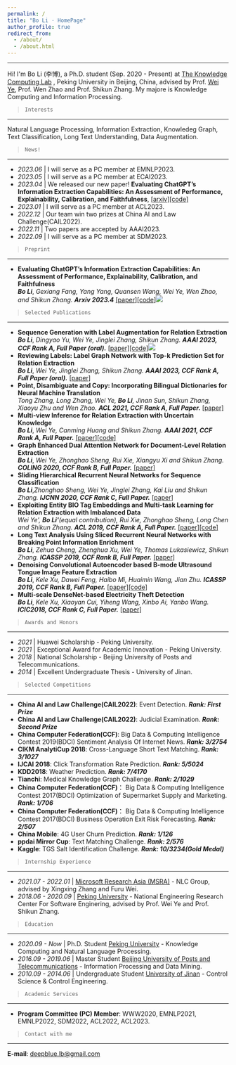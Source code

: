 ```yaml
---
permalink: /
title: "Bo Li · HomePage"
author_profile: true
redirect_from: 
  - /about/
  - /about.html
---
```


------
Hi! I'm Bo Li (李博), a Ph.D. student (Sep. 2020 - Present) at [The Knowledge Computing Lab](https://se.pku.edu.cn/kcl/) , Peking University in Beijing, China, advised by Prof. [Wei Ye](https://se.pku.edu.cn/kcl/weiye/), Prof. Wen Zhao and Prof. Shikun Zhang.
My majore is Knowledge Computing and Information Processing. 

> `Interests`
------

Natural Language Processing, Information Extraction, Knowledeg Graph, Text Classification, Long Text Understanding, Data Augmentation. 

> `News!`
------

*  *2023.06* &#124; I will serve as a PC member at EMNLP2023.
*  *2023.05* &#124; I will serve as a PC member at ECAI2023.
*  *2023.04* &#124; We released our new paper! **Evaluating ChatGPT’s Information Extraction Capabilities: An Assessment of Performance, Explainability, Calibration, and Faithfulness**, [[arxiv]](https://arxiv.org/abs/2304.11633)[[code]](https://github.com/pkuserc/ChatGPT_for_IE)
*  *2023.01* &#124; I will serve as a PC member at ACL2023.
*  *2022.12* &#124; Our team win two prizes at China AI and Law Challenge(CAIL2022).
*  *2022.11* &#124; Two papers are accepted by AAAI2023.
*  *2022.09* &#124; I will serve as a PC member at SDM2023.

> `Preprint`
------

* **Evaluating ChatGPT’s Information Extraction Capabilities: An Assessment of Performance, Explainability, Calibration, and Faithfulness**  
***Bo Li***, *Gexiang Fang, Yang Yang, Quansen Wang, Wei Ye, Wen Zhao, and Shikun Zhang.* ***Arxiv 2023.4*** [[paper]](https://arxiv.org/abs/2304.11633)[[code]](https://github.com/pkuserc/ChatGPT_for_IE)![](https://img.shields.io/github/stars/pkuserc/ChatGPT_for_IE.svg)

> `Selected Publications`
------

* **Sequence Generation with Label Augmentation for Relation Extraction**  
***Bo Li***, *Dingyao Yu, Wei Ye, Jinglei Zhang, Shikun Zhang.* ***AAAI 2023, CCF Rank A, Full Paper (oral).*** [[paper]](https://arxiv.org/abs/2212.14266)[[code]](https://github.com/pkuserc/rela)![](https://img.shields.io/github/stars/pkuserc/RELA.svg)
* **Reviewing Labels: Label Graph Network with Top-k Prediction Set for Relation Extraction**  
***Bo Li***, *Wei Ye, Jinglei Zhang, Shikun Zhang.* ***AAAI 2023, CCF Rank A, Full Paper (oral).*** [[paper]](https://arxiv.org/abs/2212.14270)
* **Point, Disambiguate and Copy: Incorporating Bilingual Dictionaries for Neural Machine Translation**  
*Tong Zhang, Long Zhang, Wei Ye, **Bo Li**, Jinan Sun, Shikun Zhang, Xiaoyu Zhu and Wen Zhao.* ***ACL 2021, CCF Rank A, Full Paper.*** [[paper]](https://aclanthology.org/2021.acl-long.307/)
* **Multi-view Inference for Relation Extraction with Uncertain Knowledge**  
***Bo Li***, *Wei Ye, Canming Huang and Shikun Zhang.* ***AAAI 2021, CCF Rank A, Full Paper.*** [[paper]](https://ojs.aaai.org/index.php/AAAI/article/view/17563)[[code]](https://github.com/pkuserc/AAAI2021-MIUK-Relation-Extraction)
* **Graph Enhanced Dual Attention Network for Document-Level Relation Extraction**  
***Bo Li***, *Wei Ye, Zhonghao Sheng, Rui Xie, Xiangyu Xi and Shikun Zhang.* ***COLING 2020, CCF Rank B, Full Paper.*** [[paper]](https://www.aclweb.org/anthology/2020.coling-main.136/)
* **Sliding Hierarchical Recurrent Neural Networks for Sequence Classification**  
***Bo Li***,*Zhonghao Sheng, Wei Ye, Jinglei Zhang, Kai Liu and Shikun Zhang.* ***IJCNN 2020, CCF Rank C, Full Paper.*** [[paper]](https://ieeexplore.ieee.org/abstract/document/9207626)
* **Exploiting Entity BIO Tag Embeddings and Multi-task Learning for Relation Extraction with Imbalanced Data**  
*Wei Ye', **Bo Li'**(equal contribution), Rui Xie, Zhonghao Sheng, Long Chen and Shikun Zhang.* ***ACL 2019, CCF Rank A, Full Paper.*** [[paper]](https://www.aclweb.org/anthology/P19-1130.pdf)[[code]](https://github.com/pkuserc/relation-extraction-ACL2019)
* **Long Text Analysis Using Sliced Recurrent Neural Networks with Breaking Point Information Enrichment**  
***Bo Li***, *Zehua Cheng, Zhenghua Xu, Wei Ye, Thomas Lukasiewicz, Shikun Zhang.* ***ICASSP 2019, CCF Rank B, Full Paper.*** [[paper]](https://ieeexplore.ieee.org/abstract/document/8683812)
* **Denoising Convolutional Autoencoder based B-mode Ultrasound Tongue Image Feature Extraction**  
***Bo Li***, *Kele Xu, Dawei Feng, Haibo Mi, Huaimin Wang, Jian Zhu.* ***ICASSP 2019, CCF Rank B, Full Paper.*** [[paper]](https://ieeexplore.ieee.org/abstract/document/8682806)[[code]](https://github.com/DeePBluE666/DCAE-ICASSP-2019)
* **Multi-scale DenseNet-based Electricity Theft Detection**  
***Bo Li***, *Kele Xu, Xiaoyan Cui, Yiheng Wang, Xinbo Ai, Yanbo Wang.* ***ICIC2018, CCF Rank C, Full Paper.*** [[paper]](https://link.springer.com/chapter/10.1007%2F978-3-319-95930-6_17)


> `Awards and Honors`
------

* *2021* &#124; Huawei Scholarship - Peking University.
* *2021* &#124; Exceptional Award for Academic Innovation - Peking University.
* *2018* &#124; National Scholarship - Beijing University of Posts and Telecommunications.
* *2014* &#124; Excellent Undergraduate Thesis - University of Jinan.

> `Selected Competitions`
------

* **China AI and Law Challenge(CAIL2022)**: Event Detection. ***Rank: First Prize***
* **China AI and Law Challenge(CAIL2022)**: Judicial Examination. ***Rank: Second Prize***
* **China Computer Federation(CCF)**: Big Data & Computing Intelligence Contest 2019(BDCI)  Sentiment Analysis Of Internet News.  ***Rank: 3/2754***  
* **CIKM AnalytiCup 2018**:  Cross-Language Short Text Matching.  ***Rank: 3/1027***
* **IJCAI 2018**:  Click Transformation Rate Prediction.  ***Rank: 5/5024***
* **KDD2018**:  Weather Prediction.  ***Rank: 7/4170***
* **Tianchi**:  Medical Knowledge Graph Challenge.  ***Rank: 2/1029***
* **China Computer Federation(CCF)**： Big Data & Computing Intelligence Contest 2017(BDCI) Optimization of Supermarket Supply and Marketing.  ***Rank: 1/706***
* **China Computer Federation(CCF)**： Big Data & Computing Intelligence Contest 2017(BDCI) Business Operation Exit Risk Forecasting.  ***Rank: 2/507***
* **China Mobile**: 4G User Churn Prediction.   ***Rank: 1/126***
* **ppdai Mirror Cup**: Text Matching Challenge.   ***Rank: 2/576***
* **Kaggle**:  TGS Salt Identification Challenge.  ***Rank: 10/3234(Gold Medal)***

> `Internship Experience`
------

* *2021.07 - 2022.01* &#124; [Microsoft Research Asia (MSRA)](https://www.msra.cn/) - NLC Group, advised by Xingxing Zhang and Furu Wei.
* *2018.06 - 2020.09* &#124; [Peking University](https://www.pku.edu.cn/) - National Engineering Research Center For Software Enginering, advised by Prof. Wei Ye and Prof. Shikun Zhang.

> `Education`
------

* *2020.09 - Now* &#124; Ph.D. Student [Peking University](https://www.pku.edu.cn/) - Knowledge Computing and Natural Language Processing.
* *2016.09 - 2019.06* &#124; Master Student  [Beijing University of Posts and Telecommunications](https://www.bupt.edu.cn/) - Information Processing and Data Mining.
* *2010.09 - 2014.06* &#124; Undergraduate Student [University of Jinan](http://www.ujn.edu.cn/) - Control Science & Control Engineering.
 
> `Academic Services`
------

* **Program Committee (PC) Member**: WWW2020, EMNLP2021, EMNLP2022, SDM2022, ACL2022, ACL2023.

> `Contact with me`
------

**E-mail**: deepblue.lb@gmail.com
